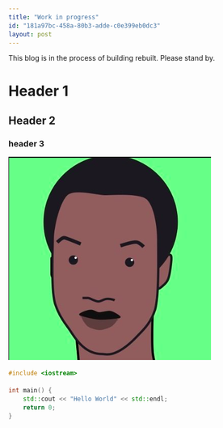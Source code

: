 ```yaml
---
title: "Work in progress"
id: "181a97bc-458a-80b3-adde-c0e399eb0dc3"
layout: post
---
```


This blog is in the process of building rebuilt. Please stand by.


# Header 1


## Header 2


### header 3


![profile picture image](assets/img/181a97bc-458a-80ff-8530-c979b2cbb1da.png)


```c++
#include <iostream>

int main() {
	std::cout << "Hello World" << std::endl;
	return 0;
}
```

